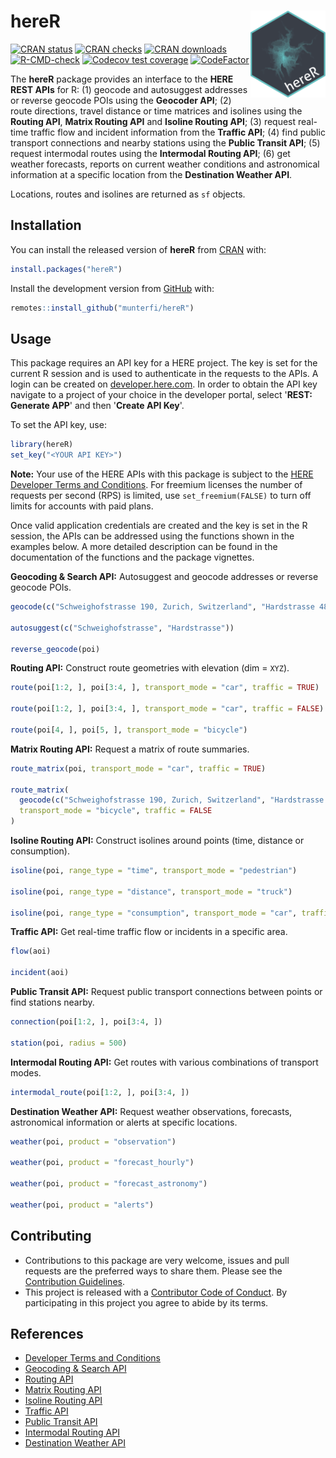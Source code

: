 # hereR <img src="man/figures/logo.svg" align="right" alt="" width="120" />

<!-- badges: start -->

[![CRAN status](https://www.r-pkg.org/badges/version/hereR)](https://CRAN.R-project.org/package=hereR)
[![CRAN checks](https://badges.cranchecks.info/worst/hereR.svg)](https://cran.r-project.org/web/checks/check_results_hereR.html)
[![CRAN downloads](https://cranlogs.r-pkg.org/badges/last-month/hereR?color=brightgreen)](https://CRAN.R-project.org/package=hereR)
[![R-CMD-check](https://github.com/munterfi/hereR/actions/workflows/check-standard.yaml/badge.svg)](https://github.com/munterfi/hereR/actions/workflows/check-standard.yaml)
[![Codecov test coverage](https://codecov.io/gh/munterfi/hereR/branch/master/graph/badge.svg)](https://app.codecov.io/gh/munterfi/hereR?branch=master)
[![CodeFactor](https://www.codefactor.io/repository/github/munterfi/hereR/badge)](https://www.codefactor.io/repository/github/munterfi/hereR)

<!-- badges: end -->

The **hereR** package provides an interface to the **HERE REST APIs** for R:
(1) geocode and autosuggest addresses or reverse geocode POIs using the **Geocoder API**;
(2) route directions, travel distance or time matrices and isolines using the **Routing API**, **Matrix Routing API** and **Isoline Routing API**;
(3) request real-time traffic flow and incident information from the **Traffic API**;
(4) find public transport connections and nearby stations using the **Public Transit API**;
(5) request intermodal routes using the **Intermodal Routing API**;
(6) get weather forecasts, reports on current weather conditions and astronomical information at a specific location from the **Destination Weather API**.

Locations, routes and isolines are returned as `sf` objects.

## Installation

You can install the released version of **hereR** from [CRAN](https://CRAN.R-project.org/package=hereR/) with:

```r
install.packages("hereR")
```

Install the development version from [GitHub](https://github.com/munterfi/hereR/) with:

```r
remotes::install_github("munterfi/hereR")
```

## Usage

This package requires an API key for a HERE project. The key is set for the current R session and is used to authenticate in the requests to the APIs. A login can be created on [developer.here.com](https://developer.here.com/). In order to obtain the API key navigate to a project of your choice in the developer portal, select '**REST: Generate APP**' and then '**Create API Key**'.

To set the API key, use:

```r
library(hereR)
set_key("<YOUR API KEY>")
```

**Note:** Your use of the HERE APIs with this package is subject to the [HERE Developer Terms and Conditions](https://developer.here.com/terms-and-conditions). For freemium licenses the number of requests per second (RPS) is limited, use `set_freemium(FALSE)` to turn off limits for accounts with paid plans.

Once valid application credentials are created and the key is set in the R session, the APIs can be addressed using the functions shown in the examples below. A more detailed description can be found in the documentation of the functions and the package vignettes.

**Geocoding & Search API:** Autosuggest and geocode addresses or reverse geocode POIs.

```r
geocode(c("Schweighofstrasse 190, Zurich, Switzerland", "Hardstrasse 48, Zurich, Switzerland"))

autosuggest(c("Schweighofstrasse", "Hardstrasse"))

reverse_geocode(poi)
```

**Routing API:** Construct route geometries with elevation (dim = `XYZ`).

```r
route(poi[1:2, ], poi[3:4, ], transport_mode = "car", traffic = TRUE)

route(poi[1:2, ], poi[3:4, ], transport_mode = "car", traffic = FALSE)

route(poi[4, ], poi[5, ], transport_mode = "bicycle")
```

**Matrix Routing API:** Request a matrix of route summaries.

```r
route_matrix(poi, transport_mode = "car", traffic = TRUE)

route_matrix(
  geocode(c("Schweighofstrasse 190, Zurich, Switzerland", "Hardstrasse 48, Zurich, Switzerland")),
  transport_mode = "bicycle", traffic = FALSE
)
```

**Isoline Routing API:** Construct isolines around points (time, distance or consumption).

```r
isoline(poi, range_type = "time", transport_mode = "pedestrian")

isoline(poi, range_type = "distance", transport_mode = "truck")

isoline(poi, range_type = "consumption", transport_mode = "car", traffic = FALSE)
```

**Traffic API:** Get real-time traffic flow or incidents in a specific area.

```r
flow(aoi)

incident(aoi)
```

**Public Transit API:** Request public transport connections between points or find stations nearby.

```r
connection(poi[1:2, ], poi[3:4, ])

station(poi, radius = 500)
```

**Intermodal Routing API:** Get routes with various combinations of transport modes.

```r
intermodal_route(poi[1:2, ], poi[3:4, ])
```

**Destination Weather API:** Request weather observations, forecasts, astronomical information or alerts at specific locations.

```r
weather(poi, product = "observation")

weather(poi, product = "forecast_hourly")

weather(poi, product = "forecast_astronomy")

weather(poi, product = "alerts")
```

## Contributing

- Contributions to this package are very welcome, issues and pull requests are the preferred ways to share them. Please see the [Contribution Guidelines](https://github.com/munterfi/hereR/blob/master/.github/CONTRIBUTING.md).
- This project is released with a [Contributor Code of Conduct](https://github.com/munterfi/hereR/blob/master/.github/CODE_OF_CONDUCT.md). By participating in this project you agree to abide by its terms.

## References

- [Developer Terms and Conditions](https://developer.here.com/terms-and-conditions)
- [Geocoding & Search API](https://developer.here.com/documentation/geocoding-search-api/dev_guide/index.html)
- [Routing API](https://developer.here.com/documentation/routing-api/dev_guide/index.html)
- [Matrix Routing API](https://developer.here.com/documentation/matrix-routing-api/dev_guide/index.html)
- [Isoline Routing API](https://developer.here.com/documentation/isoline-routing-api/dev_guide/index.html)
- [Traffic API](https://developer.here.com/documentation/traffic-api/api-reference.html)
- [Public Transit API](https://developer.here.com/documentation/public-transit/dev_guide/index.html)
- [Intermodal Routing API](https://developer.here.com/documentation/intermodal-routing/dev_guide/index.html)
- [Destination Weather API](https://developer.here.com/documentation/destination-weather/dev_guide/topics/guide.html)
